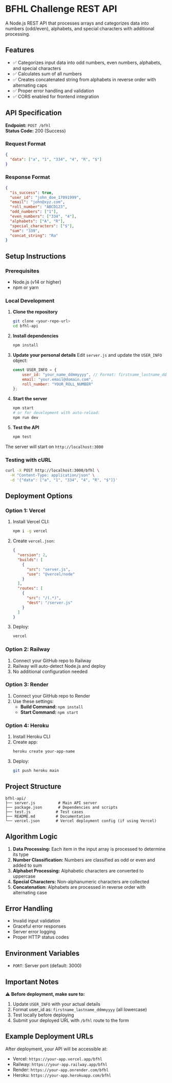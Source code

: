 # BFHL Challenge REST API

A Node.js REST API that processes arrays and categorizes data into numbers (odd/even), alphabets, and special characters with additional processing.

## Features

- ✅ Categorizes input data into odd numbers, even numbers, alphabets, and special characters
- ✅ Calculates sum of all numbers
- ✅ Creates concatenated string from alphabets in reverse order with alternating caps
- ✅ Proper error handling and validation
- ✅ CORS enabled for frontend integration

## API Specification

**Endpoint:** `POST /bfhl`  
**Status Code:** 200 (Success)

### Request Format
```json
{
  "data": ["a", "1", "334", "4", "R", "$"]
}
```

### Response Format
```json
{
  "is_success": true,
  "user_id": "john_doe_17091999",
  "email": "john@xyz.com", 
  "roll_number": "ABCD123",
  "odd_numbers": ["1"],
  "even_numbers": ["334", "4"],
  "alphabets": ["A", "R"],
  "special_characters": ["$"],
  "sum": "339",
  "concat_string": "Ra"
}
```

## Setup Instructions

### Prerequisites
- Node.js (v14 or higher)
- npm or yarn

### Local Development

1. **Clone the repository**
   ```bash
   git clone <your-repo-url>
   cd bfhl-api
   ```

2. **Install dependencies**
   ```bash
   npm install
   ```

3. **Update your personal details**
   Edit `server.js` and update the `USER_INFO` object:
   ```javascript
   const USER_INFO = {
       user_id: "your_name_ddmmyyyy", // Format: firstname_lastname_ddmmyyyy
       email: "your.email@domain.com",
       roll_number: "YOUR_ROLL_NUMBER"
   };
   ```

4. **Start the server**
   ```bash
   npm start
   # or for development with auto-reload:
   npm run dev
   ```

5. **Test the API**
   ```bash
   npm test
   ```

The server will start on `http://localhost:3000`

### Testing with cURL

```bash
curl -X POST http://localhost:3000/bfhl \
  -H "Content-Type: application/json" \
  -d '{"data": ["a", "1", "334", "4", "R", "$"]}'
```

## Deployment Options

### Option 1: Vercel

1. Install Vercel CLI:
   ```bash
   npm i -g vercel
   ```

2. Create `vercel.json`:
   ```json
   {
     "version": 2,
     "builds": [
       {
         "src": "server.js",
         "use": "@vercel/node"
       }
     ],
     "routes": [
       {
         "src": "/(.*)",
         "dest": "/server.js"
       }
     ]
   }
   ```

3. Deploy:
   ```bash
   vercel
   ```

### Option 2: Railway

1. Connect your GitHub repo to Railway
2. Railway will auto-detect Node.js and deploy
3. No additional configuration needed

### Option 3: Render

1. Connect your GitHub repo to Render
2. Use these settings:
   - **Build Command:** `npm install`
   - **Start Command:** `npm start`

### Option 4: Heroku

1. Install Heroku CLI
2. Create app:
   ```bash
   heroku create your-app-name
   ```
3. Deploy:
   ```bash
   git push heroku main
   ```

## Project Structure

```
bfhl-api/
├── server.js          # Main API server
├── package.json       # Dependencies and scripts
├── test.js           # Test cases
├── README.md         # Documentation
└── vercel.json       # Vercel deployment config (if using Vercel)
```

## Algorithm Logic

1. **Data Processing:** Each item in the input array is processed to determine its type
2. **Number Classification:** Numbers are classified as odd or even and added to sum
3. **Alphabet Processing:** Alphabetic characters are converted to uppercase
4. **Special Characters:** Non-alphanumeric characters are collected
5. **Concatenation:** Alphabets are processed in reverse order with alternating case

## Error Handling

- Invalid input validation
- Graceful error responses
- Server error logging
- Proper HTTP status codes

## Environment Variables

- `PORT`: Server port (default: 3000)

## Important Notes

⚠️ **Before deployment, make sure to:**
1. Update `USER_INFO` with your actual details
2. Format user_id as: `firstname_lastname_ddmmyyyy` (all lowercase)
3. Test locally before deploying
4. Submit your deployed URL with `/bfhl` route to the form

## Example Deployment URLs

After deployment, your API will be accessible at:
- Vercel: `https://your-app.vercel.app/bfhl`
- Railway: `https://your-app.railway.app/bfhl` 
- Render: `https://your-app.onrender.com/bfhl`
- Heroku: `https://your-app.herokuapp.com/bfhl`